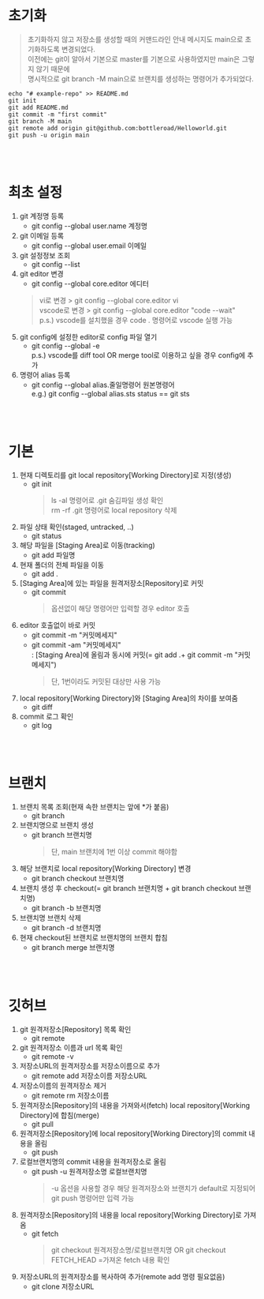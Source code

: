 <br/>

# 초기화


>초기화하지 않고 저장소를 생성할 때의 커맨드라인 안내 메시지도 main으로 초기화하도록 변경되었다.   
이전에는 git이 알아서 기본으로 master를 기본으로 사용하였지만 main은 그렇지 않기 때문에   
명시적으로 git branch -M main으로 브랜치를 생성하는 명령어가 추가되었다.

```
echo "# example-repo" >> README.md   
git init   
git add README.md   
git commit -m "first commit"   
git branch -M main   
git remote add origin git@github.com:bottleroad/Helloworld.git   
git push -u origin main   
```
<br/><br/>

# 최초 설정

1. git 계정명 등록   
   - git config --global user.name 계정명   
2. git 이메일 등록   
   - git config --global user.email 이메일   
3. git 설정정보 조회
   - git config --list
4. git editor 변경
	  - git config --global core.editor 에디터
	> vi로 변경 > git config --global core.editor vi   
  	> vscode로 변경 > git config --global core.editor "code --wait"   
	> p.s.) vscode를 설치했을 경우 code . 명령어로 vscode 실행 가능   	  
5. git config에 설정한 editor로 config 파일 열기
   - git config --global -e   
	p.s.) vscode를 diff tool OR merge tool로 이용하고 싶을 경우 config에 추가
6. 명령어 alias 등록
   - git config --global alias.줄일명령어 원본명령어   
	e.g.) git config --global alias.sts status == git sts

<br/><br/>

# 기본

1. 현재 디렉토리를 git local repository[Working Directory]로 지정(생성)
   - git init   
	  > ls -al 명령어로 .git 숨김파일 생성 확인   
	  > rm -rf .git 명령어로 local repository 삭제   
2. 파일 상태 확인(staged, untracked, ..)
   - git status
3. 해당 파일을 [Staging Area]로 이동(tracking)
   - git add 파일명
4. 현재 폴더의 전체 파일을 이동
   - git add .
5. [Staging Area]에 있는 파일을 원격저장소[Repository]로 커밋
   - git commit   
		> 옵션없이 해당 명령어만 입력할 경우 editor 호출
1. editor 호출없이 바로 커밋
   - git commit -m "커밋메세지"
   - git commit -am "커밋메세지"   
	: [Staging Area]에 올림과 동시에 커밋(= git add .+ git commit -m "커밋메세지")
		> 단, 1번이라도 커밋된 대상만 사용 가능
1. local repository[Working Directory]와 [Staging Area]의 차이를 보여줌
   - git diff
1. commit 로그 확인
   - git log
 
<br/><br/>

# 브랜치

1. 브랜치 목록 조회(현재 속한 브랜치는 앞에 *가 붙음)
   - git branch
2. 브랜치명으로 브랜치 생성
   - git branch 브랜치명
		> 단, main 브랜치에 1번 이상 commit 해야함
1. 해당 브랜치로 local repository[Working Directory] 변경
   - git branch checkout 브랜치명
1. 브랜치 생성 후 checkout(= git branch 브랜치명 + git branch checkout 브랜치명)
   - git branch -b 브랜치명
1. 브랜치명 브랜치 삭제
   - git branch -d 브랜치명
1. 현재 checkout된 브랜치로 브랜치명의 브랜치 합침
   - git branch merge 브랜치명

<br/><br/>

# 깃허브

1. git 원격저장소[Repository] 목록 확인
   - git remote
2. git 원격저장소 이름과 url 목록 확인
   - git remote -v
3. 저장소URL의 원격저장소를 저장소이름으로 추가
   - git remote add 저장소이름 저장소URL 
4. 저장소이름의 원격저장소 제거
   - git remote rm 저장소이름
5. 원격저장소[Repository]의 내용을 가져와서(fetch) local repository[Working Directory]에 합침(merge)
   - git pull
6. 원격저장소[Repository]에 local repository[Working Directory]의 commit 내용을 올림
   - git push
7. 로컬브랜치명의 commit 내용을 원격저장소로 올림
   - git push -u 원격저장소명 로컬브랜치명
		> -u 옵션을 사용할 경우 해당 원격저장소와 브랜치가 default로 지정되어 git push 명령어만 입력 가능
8. 원격저장소[Repository]의 내용을 local repository[Working Directory]로 가져옴
   - git fetch
		> git checkout 원격저장소명/로컬브랜치명 OR git checkout FETCH_HEAD =가져온 fetch 내용 확인
9. 저장소URL의 원격저장소를 복사하여 추가(remote add 명령 필요없음)
   - git clone 저장소URL
